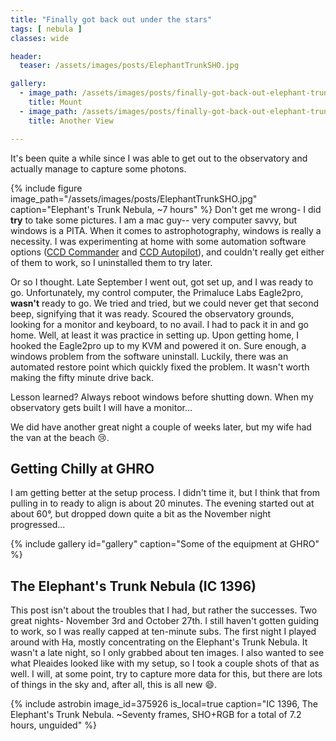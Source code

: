 ```yaml
---
title: "Finally got back out under the stars"
tags: [ nebula ]
classes: wide

header:
  teaser: /assets/images/posts/ElephantTrunkSHO.jpg

gallery:
  - image_path: /assets/images/posts/finally-got-back-out-elephant-trunk-nebula/mount-setup-1.jpg
    title: Mount
  - image_path: /assets/images/posts/finally-got-back-out-elephant-trunk-nebula/mount-setup-2.jpg
    title: Another View

---
```


It's been quite a while since I was able to get out to the observatory and actually manage to capture some photons.  

<!--more-->

{% 
  include figure image_path="/assets/images/posts/ElephantTrunkSHO.jpg" 
  caption="Elephant's Trunk Nebula, ~7 hours" 
%}
Don't get me wrong- I did **try** to take some pictures.  I am a mac guy-- very computer savvy, but windows is a PITA.  When it comes to astrophotography, windows is really a necessity.  I was experimenting at home with some automation software options ([CCD Commander](http://ccdcommander.com) and [CCD Autopilot](http://www.ccdware.com/products/ccdap5/)), and couldn't really get either of them to work, so I uninstalled them to try later.

Or so I thought. Late September I went out, got set up, and I was ready to go.  Unfortunately, my control computer, the Primaluce Labs Eagle2pro, __wasn't__ ready to go.  We tried and tried, but we could never get that second beep, signifying that it was ready.  Scoured the observatory grounds, looking for a monitor and keyboard, to no avail.  I had to pack it in and go home.  Well, at least it was practice in setting up.  Upon getting home, I hooked the Eagle2pro up to my KVM and powered it on.  Sure enough, a windows problem from the software uninstall.  Luckily, there was an automated restore point which quickly fixed the problem.  It wasn't worth making the fifty minute drive back.

Lesson learned?  Always reboot windows before shutting down.  When my observatory gets built I will have a monitor...

We did have another great night a couple of weeks later, but my wife had the van at the beach :cry:.

## Getting Chilly at GHRO
I am getting better at the setup process.  I didn't time it, but I think that from pulling in to ready to align is about 20 minutes.  The evening started out at about 60°, but dropped down quite a bit as the November night progressed...

{% include gallery id="gallery" caption="Some of the equipment at GHRO" %}

## The Elephant's Trunk Nebula (IC 1396)

This post isn't about the troubles that I had, but rather the successes.  Two great nights- November 3rd and October 27th.  I still haven't gotten guiding to work, so I was really capped at ten-minute subs.  The first night I played around with Ha, mostly concentrating on the Elephant's Trunk Nebula.  It wasn't a late night, so I only grabbed about ten images.  I also wanted to see what Pleaides looked like with my setup, so I took a couple shots of that as well.  I will, at some point, try to capture more data for this, but there are lots of things in the sky and, after all, this is all new :smile:.

{%
  include astrobin 
  image_id=375926
  is_local=true
  caption="IC 1396, The Elephant's Trunk Nebula.  ~Seventy frames, SHO+RGB for a total of 7.2 hours, unguided"
%}


